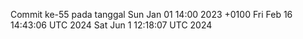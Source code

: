Commit ke-55 pada tanggal Sun Jan 01 14:00 2023 +0100
Fri Feb 16 14:43:06 UTC 2024
Sat Jun  1 12:18:07 UTC 2024
